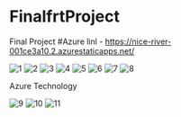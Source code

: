 # FinalfrtProject
Final Project
#Azure linl - https://nice-river-001ce3a10.2.azurestaticapps.net/


![1](https://user-images.githubusercontent.com/90601025/211830151-54a57665-286e-486e-96f5-fd21df5fb14d.png)
![2](https://user-images.githubusercontent.com/90601025/211830154-2dd1421f-9532-496a-9c40-65980068e738.png)
![3](https://user-images.githubusercontent.com/90601025/211830158-b382a2ee-2477-46e3-a033-53b3567fddb1.png)
![4](https://user-images.githubusercontent.com/90601025/211830162-e70c530b-edb4-45e0-a25e-1a085cd5b671.png)
![5](https://user-images.githubusercontent.com/90601025/211830169-2b117fc0-1cc5-4f01-aa65-1834fd900741.png)
![6](https://user-images.githubusercontent.com/90601025/211830173-180c6241-6c69-4435-98b1-d5f7aa83f10f.png)
![7](https://user-images.githubusercontent.com/90601025/211830177-9613a59c-9eb2-4265-ab4e-84e96b9c9922.png)
![8](https://user-images.githubusercontent.com/90601025/211830185-09391f94-d98b-46fb-ad60-3af68268ef72.png)


Azure Technology

![9](https://user-images.githubusercontent.com/90601025/211830499-43b30465-6754-4911-b25b-7f12e4b2b497.png)
![10](https://user-images.githubusercontent.com/90601025/211833077-adca0f4d-d0dc-4892-bd3f-64deb6c1bf87.png)
![11](https://user-images.githubusercontent.com/90601025/211845760-55bfa344-1547-4e13-9b87-3c8fc49701e7.png)
